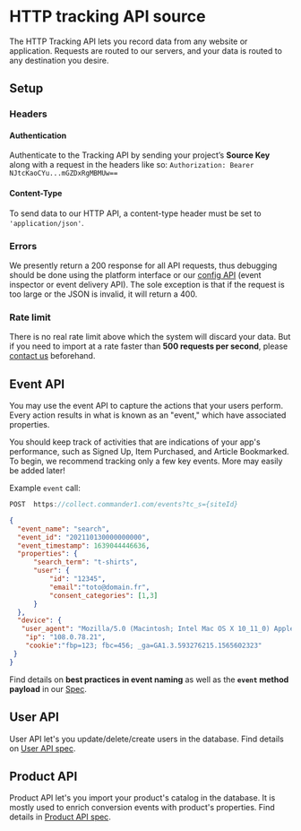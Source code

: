 # HTTP tracking API source

The HTTP Tracking API lets you record data from any website or application. Requests are routed to our servers, and your data is routed to any destination you desire.

## Setup

### Headers

#### Authentication

Authenticate to the Tracking API by sending your project’s **Source Key** along with a request in the headers like so: `Authorization: Bearer NJtcKaoCYu...mGZDxRgMBMUw==`

#### Content-Type <a href="#content-type" id="content-type"></a>

To send data to our HTTP API, a content-type header must be set to `'application/json'`.

### Errors

We presently return a 200 response for all API requests, thus debugging should be done using the platform interface or our [config API](../../../../developers/config-api.md) (event inspector or event delivery API). The sole exception is that if the request is too large or the JSON is invalid, it will return a 400.

### Rate limit

There is no real rate limit above which the system will discard your data. But if you need to import at a rate faster than **500 requests per second**, please [contact us](mailto:support@commandersact.com) beforehand.

## Event API <a href="#track" id="track"></a>

You may use the event API to capture the actions that your users perform. Every action results in what is known as an "event," which have associated properties.&#x20;

You should keep track of activities that are indications of your app's performance, such as Signed Up, Item Purchased, and Article Bookmarked. To begin, we recommend tracking only a few key events. More may easily be added later!

Example `event` call:

```c
POST  https://collect.commander1.com/events?tc_s={siteId}
```

```json
{
  "event_name": "search",
  "event_id": "202110130000000000",
  "event_timestamp": 1639044446636,
  "properties": {
      "search_term": "t-shirts", 
      "user": {
          "id": "12345",
          "email":"toto@domain.fr",
          "consent_categories": [1,3]
      }
  },
  "device": {
   "user_agent": "Mozilla/5.0 (Macintosh; Intel Mac OS X 10_11_0) AppleWebKit/537.36 (KHTML, like Gecko) Chrome/46.0.2490.86 Safari/537.36",
    "ip": "108.0.78.21", 
    "cookie":"fbp=123; fbc=456; _ga=GA1.3.593276215.1565602323"
 }
}
```

Find details on **best practices in event naming** as well as the **`event` method payload** in our [Spec](../../../../developers/tracking/about-events/).

## User API

User API let's you update/delete/create users in the database. Find details on [User API spec](https://community.commandersact.com/datacommander/api/users).

## Product API

Product API let's you import your product's catalog in the database. It is mostly used to enrich conversion events with product's properties. Find details in [Product API spec](https://community.commandersact.com/datacommander/api/conversions-and-product-catalog-v2.0#upsert-products).
